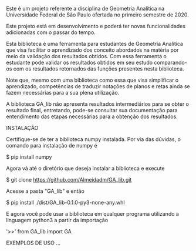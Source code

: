 Este é um projeto referente a disciplina de Geometria Analítica na Universidade Federal de São Paulo ofertada no primeiro semestre de 2020.

Este projeto está em desenvolvimento e poderá ter novas funcionalidades adicionadas com o passar do tempo.

Esta biblioteca é uma ferramenta para estudantes de Geometria Analítica que visa facilitar o aprendizado dos conceito abordados na matéria por meio da validação dos resultados obtidos.
Com essa ferramenta o estudante pode validar os resultados obtidos em seu estudo comparando-os com os resultados retornados das funções presentes nesta biblioteca.

Note que, mesmo com uma biblioteca como essa que visa simplificar o aprendizado, competências de traduzir notações de planos e retas ainda se fazem necessárias para a sua plena utilização.

A biblioteca GA_lib não apresenta resultados intermediários para se obter o resultado final, entretando, pode-se consultar sua documentação para entendimento das etapas necessárias para a obtenção dos resultados.

INSTALAÇÃO

Certifique-se de ter a biblioteca numpy instalada. Por via das dúvidas, o comando para instalação de numpy é

$ pip install numpy

Agora vá até o diretório que deseja instalar a biblioteca e execute

$ git clone https://github.com/Almeidadm/GA_lib.git
 
 Acesse a pasta "GA_lib" e então
 
 $ pip install ./dist/GA_lib-0.1.0-py3-none-any.whl
 
 E agora você pode usar a biblioteca em qualquer programa utilizando a linguagem python3 a partir da importação
 
 '>>' from GA_lib import GA
 
 EXEMPLOS DE USO
 ...
